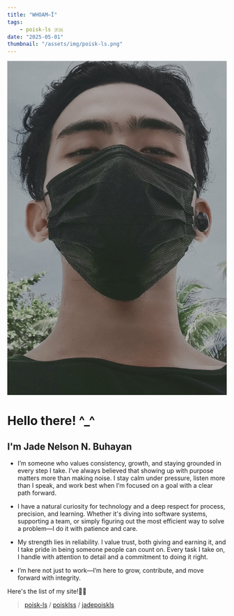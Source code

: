 ```yaml
---
title: "WHOAM—Ī"
tags:
    - poisk-ls 🇵🇭
date: "2025-05-01"
thumbnail: "/assets/img/poisk-ls.png"
---
```


![Jade Nelson N. Buhayan](/assets/img/poisk-ls.jpg "poisk-ls")

# Hello there! ^_^

##  I'm Jade Nelson N. Buhayan

- I’m someone who values consistency, growth, and staying grounded in every step I take. I’ve always believed that showing up with purpose matters more than making noise. I stay calm under pressure, listen more than I speak, and work best when I’m focused on a goal with a clear path forward.

- I have a natural curiosity for technology and a deep respect for process, precision, and learning. Whether it's diving into software systems, supporting a team, or simply figuring out the most efficient way to solve a problem—I do it with patience and care.

- My strength lies in reliability. I value trust, both giving and earning it, and I take pride in being someone people can count on. Every task I take on, I handle with attention to detail and a commitment to doing it right.

- I’m here not just to work—I’m here to grow, contribute, and move forward with integrity.


Here's the list of my site!🫰🏿
>  [poisk-ls](https://poisk-ls.blogspot.com) / [poisklss](https://poisklss.blogspot.com) / [jadepoiskls](https://jadepoiskls.blogspot.com)
